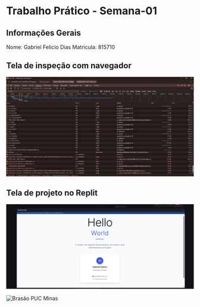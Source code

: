 # Trabalho Prático - Semana-01

## Informações Gerais

Nome: Gabriel Felicio Dias
Matricula: 815710

## Tela de inspeção com navegador

![Inspeção página gmail](images/print1.png)

## Tela de projeto no Replit

![Sample page replit](images/print2.png)



![Brasão PUC Minas](images/brasao_puc.png)

